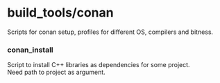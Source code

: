 # build_tools/conan

Scripts for conan setup, profiles for different OS, compilers and bitness.

### conan_install

Script to install С++ libraries as dependencies for some project.\
Need path to project as argument.
